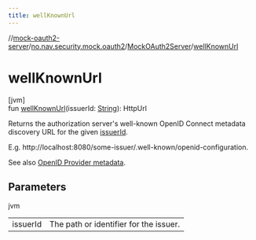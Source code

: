 ```yaml
---
title: wellKnownUrl
---
```

//[mock-oauth2-server](../../../index.html)/[no.nav.security.mock.oauth2](../index.html)/[MockOAuth2Server](index.html)/[wellKnownUrl](well-known-url.html)



# wellKnownUrl



[jvm]\
fun [wellKnownUrl](well-known-url.html)(issuerId: [String](https://kotlinlang.org/api/latest/jvm/stdlib/kotlin/-string/index.html)): HttpUrl



Returns the authorization server's well-known OpenID Connect metadata discovery URL for the given [issuerId](well-known-url.html).



E.g. http://localhost:8080/some-issuer/.well-known/openid-configuration.



See also [OpenID Provider metadata](https://openid.net/specs/openid-connect-discovery-1_0.html#ProviderMetadata).



## Parameters


jvm

| | |
|---|---|
| issuerId | The path or identifier for the issuer. |




